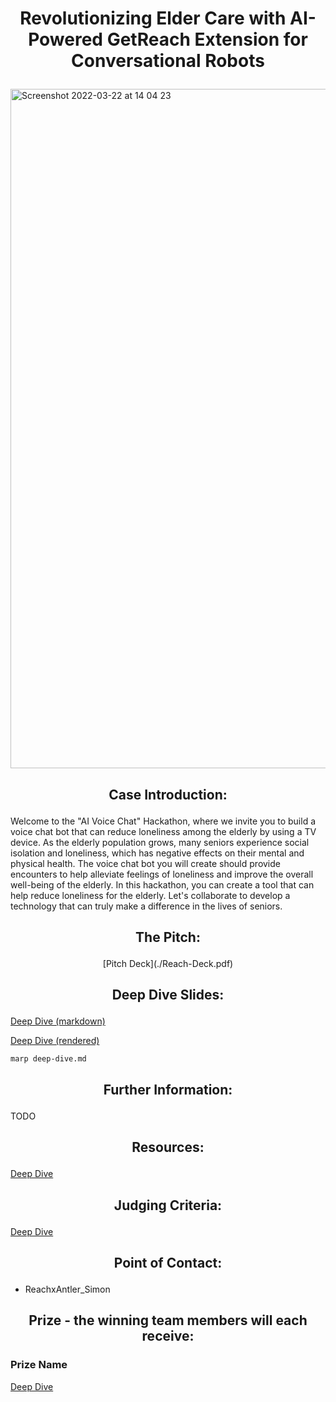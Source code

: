 # <p align="center"> Revolutionizing Elder Care with AI-Powered GetReach Extension for Conversational Robots </p>

<img width="1087" alt="Screenshot 2022-03-22 at 14 04 23" src="https://user-images.githubusercontent.com/120366987/226573698-f1b125c1-c5f8-4f06-8546-89a8ae9aa949.png">

## <p align="center"> Case Introduction: </p>

Welcome to the "AI Voice Chat" Hackathon, where we invite you to build a voice chat bot that can reduce loneliness among the elderly by using a TV device. As the elderly population grows, many seniors experience social isolation and loneliness, which has negative effects on their mental and physical health. The voice chat bot you will create should provide encounters to help alleviate feelings of loneliness and improve the overall well-being of the elderly. In this hackathon, you can create a tool that can help reduce loneliness for the elderly. Let's collaborate to develop a technology that can truly make a difference in the lives of seniors.

## <p align="center"> The Pitch: </p>

<p align="center"> [Pitch Deck](./Reach-Deck.pdf) </p>

## <p align="center"> Deep Dive Slides: </p>

[Deep Dive (markdown)](./deep-dive.md)

[Deep Dive (rendered)](./deep-dive.html)

```
marp deep-dive.md
```

## <p align="center"> Further Information: </p>

TODO

##  <p align="center"> Resources: </p>

[Deep Dive](./deep-dive.md#links)

## <p align="center"> Judging Criteria: </p>

[Deep Dive](./deep-dive.md#evaluation-criteria)

## <p align="center"> Point of Contact: </p>

- ReachxAntler_Simon

## <p align="center"> Prize - the winning team members will each receive: </p>

### Prize Name

[Deep Dive](./deep-dive.md#price)
